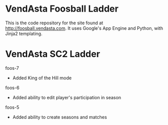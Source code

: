 # VendAsta Foosball Ladder

This is the code repository for the site found at http://foosball.vendasta.com.
It uses Google's App Engine and Python, with Jinja2 templating.

# VendAsta SC2 Ladder
foos-7
- Added King of the Hill mode

foos-6
- Added ability to edit player's participation in season

foos-5
- Added ability to create seasons and matches